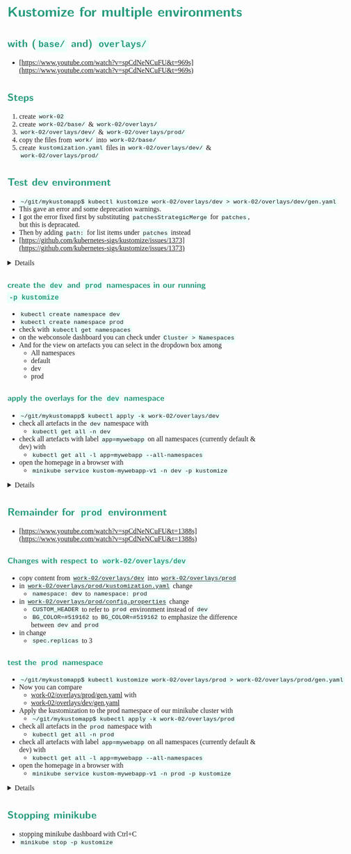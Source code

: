 <style>
body {
  font-family: "Gentium Basic", Cardo , "Linux Libertine o", "Palatino Linotype", Cambria, serif;
  font-size: 100% !important;
  padding-right: 12%;
}
code {
  padding: 0.25em;
	
  white-space: pre;
  font-family: "Tlwg mono", Consolas, "Liberation Mono", Menlo, Courier, monospace;
	
  background-color: #ECFFFA;
  //border: 1px solid #ccc;
  //border-radius: 3px;
}

kbd {
  display: inline-block;
  padding: 3px 5px;
  font-family: "Tlwg mono", Consolas, "Liberation Mono", Menlo, Courier, monospace;
  line-height: 10px;
  color: #555;
  vertical-align: middle;
  background-color: #ECFFFA;
  border: solid 1px #ccc;
  border-bottom-color: #bbb;
  border-radius: 3px;
  box-shadow: inset 0 -1px 0 #bbb;
}

h1,h2,h3,h4,h5 {
  color: #269B7D; 
  font-family: "fira sans", "Latin Modern Sans", Calibri, "Trebuchet MS", sans-serif;
}

</style>

# Kustomize for multiple environments 
## with (`base/` and) `overlays/`
- [https://www.youtube.com/watch?v=spCdNeNCuFU&t=969s](https://www.youtube.com/watch?v=spCdNeNCuFU&t=969s)

## Steps
1. create `work-02`
2. create `work-02/base/` & `work-02/overlays/`
3. `work-02/overlays/dev/` & `work-02/overlays/prod/`
4. copy the files from `work/` into `work-02/base/`
5. create `kustomization.yaml` files in `work-02/overlays/dev/` & `work-02/overlays/prod/`

## Test dev environment
- `~/git/mykustomapp$ kubectl kustomize work-02/overlays/dev > work-02/overlays/dev/gen.yaml`
- This gave an error and some deprecation warnings.
- I got the error fixed first by substituting `patchesStrategicMerge` for `patches`, but this is depracated.
- Then by adding `path:` for list items under `patches` instead
- [https://github.com/kubernetes-sigs/kustomize/issues/1373](https://github.com/kubernetes-sigs/kustomize/issues/1373)

<details>

```bash
willem@mint-22:~/git/mykustomapp$ kubectl kustomize work-02/overlays/dev > work-02/overlays/dev/gen.yaml
error: invalid Kustomization: json: cannot unmarshal string into Go struct field Kustomization.patches of type types.Patch
willem@mint-22:~/git/mykustomapp$ kubectl kustomize work-02/overlays/dev > work-02/overlays/dev/gen.yaml
# Warning: 'bases' is deprecated. Please use 'resources' instead. Run 'kustomize edit fix' to update your Kustomization automatically.
# Warning: 'patchesStrategicMerge' is deprecated. Please use 'patches' instead. Run 'kustomize edit fix' to update your Kustomization automatically.
# Warning: 'commonLabels' is deprecated. Please use 'labels' instead. Run 'kustomize edit fix' to update your Kustomization automatically.
willem@mint-22:~/git/mykustomapp$ kubectl kustomize work-02/overlays/dev > work-02/overlays/dev/gen.yaml
# Warning: 'bases' is deprecated. Please use 'resources' instead. Run 'kustomize edit fix' to update your Kustomization automatically.
# Warning: 'commonLabels' is deprecated. Please use 'labels' instead. Run 'kustomize edit fix' to update your Kustomization automatically.
willem@mint-22:~/git/mykustomapp$ 
```

</details>

### create the `dev` and `prod` namespaces in our running `-p kustomize`
- `kubectl create namespace dev`
- `kubectl create namespace prod`
- check with `kubectl get namespaces`
- on the webconsole dashboard you can check under `Cluster > Namespaces`
- And for the view on artefacts you can select in the dropdown box among
  - All namespaces
  - default
  - dev
  - prod

### apply the overlays for the `dev` namespace
- `~/git/mykustomapp$ kubectl apply -k work-02/overlays/dev`
- check all artefacts in the `dev` namespace with
  - `kubectl get all -n dev`
- check all artefacts with label `app=mywebapp` on all namespaces (currently default & dev) with
  - `kubectl get all -l app=mywebapp --all-namespaces`
- open the homepage in a browser with
  - `minikube service kustom-mywebapp-v1 -n dev -p kustomize`

<details>

```bash
willem@mint-22:~/git/mykustomapp$ kubectl get namespaces
NAME                   STATUS   AGE
default                Active   31h
kube-node-lease        Active   31h
kube-public            Active   31h
kube-system            Active   31h
kubernetes-dashboard   Active   30h
willem@mint-22:~/git/mykustomapp$ kubectl create namespace dev
namespace/dev created
willem@mint-22:~/git/mykustomapp$ kubectl create namespace prod
namespace/prod created
willem@mint-22:~/git/mykustomapp$ kubectl get namespaces
NAME                   STATUS   AGE
default                Active   31h
dev                    Active   20s
kube-node-lease        Active   31h
kube-public            Active   31h
kube-system            Active   31h
kubernetes-dashboard   Active   30h
prod                   Active   7s
willem@mint-22:~/git/mykustomapp$ kubectl apply -k work-02/overlays/dev 
# Warning: 'bases' is deprecated. Please use 'resources' instead. Run 'kustomize edit fix' to update your Kustomization automatically.
# Warning: 'commonLabels' is deprecated. Please use 'labels' instead. Run 'kustomize edit fix' to update your Kustomization automatically.
configmap/mykustom-map-9486f9m9dh created
service/kustom-mywebapp-v1 created
deployment.apps/kustom-mywebapp-v1 created
willem@mint-22:~/git/mykustomapp$ kubectl get all -n dev
NAME                                      READY   STATUS    RESTARTS   AGE
pod/kustom-mywebapp-v1-67889f7d79-wrvjc   1/1     Running   0          106s
pod/kustom-mywebapp-v1-67889f7d79-wsms6   1/1     Running   0          106s

NAME                         TYPE           CLUSTER-IP      EXTERNAL-IP   PORT(S)        AGE
service/kustom-mywebapp-v1   LoadBalancer   10.105.206.96   <pending>     80:31425/TCP   106s

NAME                                 READY   UP-TO-DATE   AVAILABLE   AGE
deployment.apps/kustom-mywebapp-v1   2/2     2            2           106s

NAME                                            DESIRED   CURRENT   READY   AGE
replicaset.apps/kustom-mywebapp-v1-67889f7d79   2         2         2       106s
willem@mint-22:~/git/mykustomapp$ kubectl get all -l app=mywebapp --all-namespaces
NAMESPACE   NAME                                      READY   STATUS    RESTARTS   AGE
default     pod/kustom-mywebapp-v1-f875df8b-d8h2c     1/1     Running   0          10h
dev         pod/kustom-mywebapp-v1-67889f7d79-wrvjc   1/1     Running   0          27m
dev         pod/kustom-mywebapp-v1-67889f7d79-wsms6   1/1     Running   0          27m

NAMESPACE   NAME                         TYPE           CLUSTER-IP      EXTERNAL-IP   PORT(S)        AGE
default     service/kustom-mywebapp-v1   LoadBalancer   10.98.186.162   <pending>     80:31683/TCP   10h
dev         service/kustom-mywebapp-v1   LoadBalancer   10.105.206.96   <pending>     80:31425/TCP   27m

NAMESPACE   NAME                                 READY   UP-TO-DATE   AVAILABLE   AGE
default     deployment.apps/kustom-mywebapp-v1   1/1     1            1           10h
dev         deployment.apps/kustom-mywebapp-v1   2/2     2            2           27m
willem@mint-22:~/git/mykustomapp$ minikube service kustom-mywebapp-v1 -n dev
🤷  Profile "minikube" not found. Run "minikube profile list" to view all profiles.
👉  To start a cluster, run: "minikube start"
willem@mint-22:~/git/mykustomapp$ minikube service kustom-mywebapp-v1 -n dev -p kustomize
|-----------|--------------------|-------------|---------------------------|
| NAMESPACE |        NAME        | TARGET PORT |            URL            |
|-----------|--------------------|-------------|---------------------------|
| dev       | kustom-mywebapp-v1 | flask/80    | http://192.168.67.2:31425 |
|-----------|--------------------|-------------|---------------------------|
🎉  Opening service dev/kustom-mywebapp-v1 in default browser...
willem@mint-22:~/git/mykustomapp$ Gtk-Message: 21:57:05.395: Failed to load module "xapp-gtk3-module"
[0605/215705.460685:WARNING:chrome/app/chrome_main_linux.cc:82] Read channel stable from /app/extra/CHROME_VERSION_EXTRA
[0605/215705.555327:WARNING:chrome/app/chrome_main_linux.cc:82] Read channel stable from /app/extra/CHROME_VERSION_EXTRA
Opening in existing browser session.

```

![](images/homepage_03_dev.png)
</details>

## Remainder for `prod` environment
- [https://www.youtube.com/watch?v=spCdNeNCuFU&t=1388s](https://www.youtube.com/watch?v=spCdNeNCuFU&t=1388s)

### Changes with respect to `work-02/overlays/dev`
- copy content from [`work-02/overlays/dev`](../work-02/overlays/dev) into 
  [`work-02/overlays/prod`](../work-02/overlays/prod)
- in [`work-02/overlays/prod/kustomization.yaml`](../work-02/overlays/prod/kustomization.yaml) change
  - `namespace: dev` to `namespace: prod`
- in [`work-02/overlays/prod/config.properties`](../work-02/overlays/prod/config.properties) change
  - `CUSTOM_HEADER` to refer to `prod` environment instead of `dev`
  - `BG_COLOR=#519162` to `BG_COLOR=#519162` to emphasize the difference between `dev` and `prod`
- in [](../work-02/overlays/prod/replicas.yaml) change
  - `spec.replicas` to 3

### test the `prod` namespace
- `~/git/mykustomapp$ kubectl kustomize work-02/overlays/prod > work-02/overlays/prod/gen.yaml`
- Now you can compare 
  - [work-02/overlays/prod/gen.yaml](../work-02/overlays/prod/gen.yaml) with 
  - [work-02/overlays/dev/gen.yaml](../work-02/overlays/dev/gen.yaml)
- Apply the kustomization to the prod namespace of our minikube cluster with
  - `~/git/mykustomapp$ kubectl apply -k work-02/overlays/prod`
- check all artefacts in the `prod` namespace with
  - `kubectl get all -n prod`
- check all artefacts with label `app=mywebapp` on all namespaces (currently default & dev) with
  - `kubectl get all -l app=mywebapp --all-namespaces`
- open the homepage in a browser with
  - `minikube service kustom-mywebapp-v1 -n prod -p kustomize`

<details>

```bash
(base) willem@mint-22:~/git/mykustomapp$ minikube start -p kustomize
😄  [kustomize] minikube v1.35.0 on Linuxmint 22
🎉  minikube 1.36.0 is available! Download it: https://github.com/kubernetes/minikube/releases/tag/v1.36.0
💡  To disable this notice, run: 'minikube config set WantUpdateNotification false'

✨  Using the docker driver based on existing profile
👍  Starting "kustomize" primary control-plane node in "kustomize" cluster
🚜  Pulling base image v0.0.46 ...
🔄  Restarting existing docker container for "kustomize" ...
🐳  Preparing Kubernetes v1.32.0 on Docker 27.4.1 ...
🔎  Verifying Kubernetes components...
    ▪ Using image gcr.io/k8s-minikube/storage-provisioner:v5
    ▪ Using image docker.io/kubernetesui/dashboard:v2.7.0
    ▪ Using image docker.io/kubernetesui/metrics-scraper:v1.0.8
💡  Some dashboard features require the metrics-server addon. To enable all features please run:

        minikube -p kustomize addons enable metrics-server

🌟  Enabled addons: default-storageclass, storage-provisioner, dashboard
🏄  Done! kubectl is now configured to use "kustomize" cluster and "default" namespace by default
(base) willem@mint-22:~/git/mykustomapp$ kubectl get all -l app=mywebapp --all-namespaces
NAMESPACE   NAME                                      READY   STATUS    RESTARTS      AGE
default     pod/kustom-mywebapp-v1-f875df8b-d8h2c     1/1     Running   1 (13h ago)   23h
dev         pod/kustom-mywebapp-v1-67889f7d79-wrvjc   1/1     Running   1 (13h ago)   14h
dev         pod/kustom-mywebapp-v1-67889f7d79-wsms6   1/1     Running   1 (13h ago)   14h

NAMESPACE   NAME                         TYPE           CLUSTER-IP      EXTERNAL-IP   PORT(S)        AGE
default     service/kustom-mywebapp-v1   LoadBalancer   10.98.186.162   <pending>     80:31683/TCP   24h
dev         service/kustom-mywebapp-v1   LoadBalancer   10.105.206.96   <pending>     80:31425/TCP   14h

NAMESPACE   NAME                                 READY   UP-TO-DATE   AVAILABLE   AGE
default     deployment.apps/kustom-mywebapp-v1   1/1     1            1           24h
dev         deployment.apps/kustom-mywebapp-v1   2/2     2            2           14h

NAMESPACE   NAME                                            DESIRED   CURRENT   READY   AGE
default     replicaset.apps/kustom-mywebapp-v1-59565b8f7c   0         0         0       24h
default     replicaset.apps/kustom-mywebapp-v1-f875df8b     1         1         1       23h
dev         replicaset.apps/kustom-mywebapp-v1-67889f7d79   2         2         2       14h
(base) willem@mint-22:~/git/mykustomapp$ kubectl kustomize work-02/overlays/prod > work-02/overlays/prod/gen.yaml
# Warning: 'bases' is deprecated. Please use 'resources' instead. Run 'kustomize edit fix' to update your Kustomization automatically.
# Warning: 'commonLabels' is deprecated. Please use 'labels' instead. Run 'kustomize edit fix' to update your Kustomization automatically.
(base) willem@mint-22:~/git/mykustomapp$ kubectl kustomize work-02/overlays/prod > work-02/overlays/prod/gen.yaml
# Warning: 'bases' is deprecated. Please use 'resources' instead. Run 'kustomize edit fix' to update your Kustomization automatically.
# Warning: 'commonLabels' is deprecated. Please use 'labels' instead. Run 'kustomize edit fix' to update your Kustomization automatically.
(base) willem@mint-22:~/git/mykustomapp$ kubectl apply -k work-02/overlays/prod
# Warning: 'bases' is deprecated. Please use 'resources' instead. Run 'kustomize edit fix' to update your Kustomization automatically.
# Warning: 'commonLabels' is deprecated. Please use 'labels' instead. Run 'kustomize edit fix' to update your Kustomization automatically.
configmap/mykustom-map-kcc8f98gcc created
service/kustom-mywebapp-v1 created
deployment.apps/kustom-mywebapp-v1 created
(base) willem@mint-22:~/git/mykustomapp$ kubectl get all -n prod
NAME                                      READY   STATUS    RESTARTS   AGE
pod/kustom-mywebapp-v1-5df468f984-4cc97   1/1     Running   0          24s
pod/kustom-mywebapp-v1-5df468f984-4tb6p   1/1     Running   0          24s
pod/kustom-mywebapp-v1-5df468f984-mtq7q   1/1     Running   0          24s

NAME                         TYPE           CLUSTER-IP      EXTERNAL-IP   PORT(S)        AGE
service/kustom-mywebapp-v1   LoadBalancer   10.101.99.212   <pending>     80:32523/TCP   24s

NAME                                 READY   UP-TO-DATE   AVAILABLE   AGE
deployment.apps/kustom-mywebapp-v1   3/3     3            3           24s

NAME                                            DESIRED   CURRENT   READY   AGE
replicaset.apps/kustom-mywebapp-v1-5df468f984   3         3         3       24s
(base) willem@mint-22:~/git/mykustomapp$ kubectl get all -l app=mywebapp --all-namespaces
NAMESPACE   NAME                                      READY   STATUS    RESTARTS      AGE
default     pod/kustom-mywebapp-v1-f875df8b-d8h2c     1/1     Running   1 (13h ago)   24h
dev         pod/kustom-mywebapp-v1-67889f7d79-wrvjc   1/1     Running   1 (13h ago)   14h
dev         pod/kustom-mywebapp-v1-67889f7d79-wsms6   1/1     Running   1 (13h ago)   14h
prod        pod/kustom-mywebapp-v1-5df468f984-4cc97   1/1     Running   0             67s
prod        pod/kustom-mywebapp-v1-5df468f984-4tb6p   1/1     Running   0             67s
prod        pod/kustom-mywebapp-v1-5df468f984-mtq7q   1/1     Running   0             67s

NAMESPACE   NAME                         TYPE           CLUSTER-IP      EXTERNAL-IP   PORT(S)        AGE
default     service/kustom-mywebapp-v1   LoadBalancer   10.98.186.162   <pending>     80:31683/TCP   24h
dev         service/kustom-mywebapp-v1   LoadBalancer   10.105.206.96   <pending>     80:31425/TCP   14h
prod        service/kustom-mywebapp-v1   LoadBalancer   10.101.99.212   <pending>     80:32523/TCP   67s

NAMESPACE   NAME                                 READY   UP-TO-DATE   AVAILABLE   AGE
default     deployment.apps/kustom-mywebapp-v1   1/1     1            1           24h
dev         deployment.apps/kustom-mywebapp-v1   2/2     2            2           14h
prod        deployment.apps/kustom-mywebapp-v1   3/3     3            3           67s

NAMESPACE   NAME                                            DESIRED   CURRENT   READY   AGE
default     replicaset.apps/kustom-mywebapp-v1-59565b8f7c   0         0         0       24h
default     replicaset.apps/kustom-mywebapp-v1-f875df8b     1         1         1       24h
dev         replicaset.apps/kustom-mywebapp-v1-67889f7d79   2         2         2       14h
prod        replicaset.apps/kustom-mywebapp-v1-5df468f984   3         3         3       67s
(base) willem@mint-22:~/git/mykustomapp$ minikube service kustom-mywebapp-v1 -n prod -p kustomize
|-----------|--------------------|-------------|---------------------------|
| NAMESPACE |        NAME        | TARGET PORT |            URL            |
|-----------|--------------------|-------------|---------------------------|
| prod      | kustom-mywebapp-v1 | flask/80    | http://192.168.67.2:32523 |
|-----------|--------------------|-------------|---------------------------|
🎉  Opening service prod/kustom-mywebapp-v1 in default browser...
(base) willem@mint-22:~/git/mykustomapp$ Gtk-Message: 12:18:09.058: Failed to load module "xapp-gtk3-module"
[0606/121809.120070:WARNING:chrome/app/chrome_main_linux.cc:82] Read channel stable from /app/extra/CHROME_VERSION_EXTRA
[0606/121809.219835:WARNING:chrome/app/chrome_main_linux.cc:82] Read channel stable from /app/extra/CHROME_VERSION_EXTRA
Opening in existing browser session.
^C
(base) willem@mint-22:~/git/mykustomapp$ minikube stop -p kustomize
✋  Stopping node "kustomize"  ...
🛑  Powering off "kustomize" via SSH ...
🛑  1 node stopped.
(base) willem@mint-22:~/git/mykustomapp$ 
```

</details>

## Stopping minikube
- stopping minikube dashboard with Ctrl+C
- `minikube stop -p kustomize`
